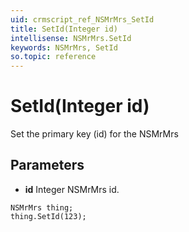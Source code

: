 ```yaml
---
uid: crmscript_ref_NSMrMrs_SetId
title: SetId(Integer id)
intellisense: NSMrMrs.SetId
keywords: NSMrMrs, SetId
so.topic: reference
---
```


# SetId(Integer id)

Set the primary key (id) for the NSMrMrs

## Parameters

* **id** Integer NSMrMrs id.

```crmscript
NSMrMrs thing;
thing.SetId(123);
```

